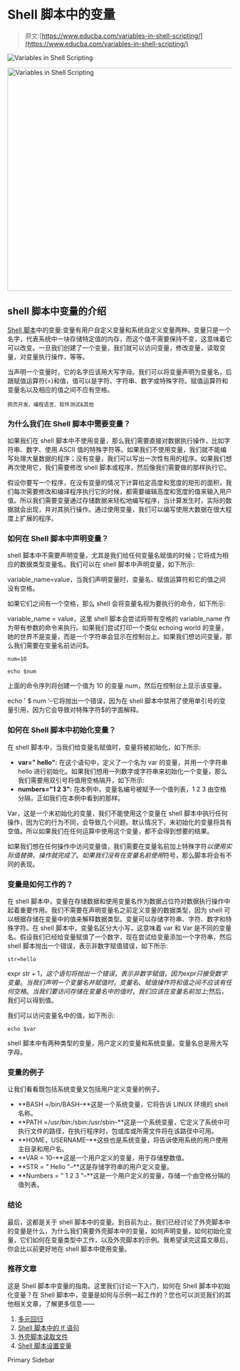 # Shell 脚本中的变量

> 原文:[https://www.educba.com/variables-in-shell-scripting/](https://www.educba.com/variables-in-shell-scripting/)

![Variables in Shell Scripting](../Images/dbc98f639474f70ff5f90b0ab2fc56e1.png)

<noscript><img class="alignnone size-full wp-image-282759" src="../Images/dbc98f639474f70ff5f90b0ab2fc56e1.png" alt="Variables in Shell Scripting" width="900" height="500" data-original-src="https://cdn.educba.com/academy/wp-content/uploads/2020/01/Variables-in-Shell-Scripting.jpg"/></noscript>

## shell 脚本中变量的介绍

[Shell 脚本](https://www.educba.com/what-is-shell-scripting/)中的变量:变量有用户自定义变量和系统自定义变量两种。变量只是一个名字，代表系统中一块存储特定值的内存，而这个值不需要保持不变，这意味着它可以改变。一旦我们创建了一个变量，我们就可以访问变量，修改变量，读取变量，对变量执行操作，等等。

当声明一个变量时，它的名字应该用大写字母。我们可以将变量声明为变量名，后跟赋值运算符(=)和值，值可以是字符、字符串、数字或特殊字符。赋值运算符和变量名以及相应的值之间不应有空格。

<small>网页开发、编程语言、软件测试&其他</small>

### 为什么我们在 Shell 脚本中需要变量？

如果我们在 shell 脚本中不使用变量，那么我们需要直接对数据执行操作，比如字符串、数字、使用 ASCII 值的特殊字符等。如果我们不使用变量，我们就不能编写处理大量数据的程序；没有变量，我们可以写出一次性有用的程序。如果我们想再次使用它，我们需要修改 shell 脚本或程序，然后像我们需要做的那样执行它。

假设你要写一个程序，在没有变量的情况下计算给定高度和宽度的矩形的面积，我们每次需要修改和编译程序执行它的时候，都需要编辑高度和宽度的值来输入用户值。所以我们需要变量通过存储数据来轻松地编写程序，当计算发生时，实际的数据就会出现，并对其执行操作。通过使用变量，我们可以编写使用大数据在很大程度上扩展的程序。

### 如何在 Shell 脚本中声明变量？

shell 脚本中不需要声明变量，尤其是我们给任何变量名赋值的时候；它将成为相应的数据类型变量名。我们可以在 shell 脚本中声明变量，如下所示:

variable_name=value，当我们声明变量时，变量名、赋值运算符和它的值之间没有空格。

如果它们之间有一个空格，那么 shell 会将变量名视为要执行的命令，如下所示:

variable_name = value，这里 shell 脚本会尝试将带有空格的 variable_name 作为带有参数的命令来执行。如果我们尝试打印一个类似 echoing world 的变量，她的世界不是变量，而是一个字符串会显示在控制台上。如果我们想访问变量，那么我们需要在变量名前访问$。

```
num=10 
```

```
echo $num
```

上面的命令序列将创建一个值为 10 的变量 num，然后在控制台上显示该变量。

echo ' $ num '–它将抛出一个错误，因为在 shell 脚本中禁用了使用单引号的变量引用，因为它会导致对特殊字符$的字面解释。

### 如何在 Shell 脚本中初始化变量？

在 shell 脚本中，当我们给变量名赋值时，变量将被初始化，如下所示:

*   **var=" hello":** 在这个语句中，定义了一个名为 var 的变量，并用一个字符串 hello 进行初始化。如果我们想用一列数字或字符串来初始化一个变量，那么我们需要用双引号将值用空格隔开，如下所示:
*   **numbers="1 2 3":** 在本例中，变量名编号被赋予一个值列表，1 2 3 由空格分隔，正如我们在本例中看到的那样。

Var，这是一个未初始化的变量，我们不能使用这个变量在 shell 脚本中执行任何操作，因为它的行为不同，会导致几个问题。默认情况下，未初始化的变量将具有空值。所以如果我们在任何运算中使用这个变量，都不会得到想要的结果。

如果我们想在任何操作中访问变量值，我们需要在变量名前加上特殊字符$以便用实际值替换，操作就完成了。如果我们没有在变量名前使用$符号，那么脚本将会有不同的表现。

### 变量是如何工作的？

在 shell 脚本中，变量在存储数据和使用变量名作为数据占位符对数据执行操作中起着重要作用。我们不需要在声明变量名之前定义变量的数据类型，因为 shell 可以根据存储在变量中的值来解释数据类型。变量可以存储字符串、字符、数字和特殊字符。在 shell 脚本中，变量名区分大小写，这意味着 var 和 Var 是不同的变量名。假设我们已经给变量赋值了一个数字，现在尝试给变量添加一个字符串，然后 shell 脚本抛出一个错误，表示非数字赋值错误，如下所示:

```
str=hello
```

expr $str +1，这个语句将抛出一个错误，表示非数字赋值，因为 expr 只接受数字变量。当我们声明一个变量名并赋值时，变量名、赋值操作符和值之间不应该有任何空格。当我们要访问存储在变量名中的值时，我们应该在变量名前加上$;然后，我们可以得到值。

我们可以访问变量名中的值，如下所示:

```
echo $var
```

shell 脚本中有两种类型的变量，用户定义的变量和系统变量。变量名总是用大写字母。

### 变量的例子

让我们看看既包括系统变量又包括用户定义变量的例子。

*   **BASH =/bin/BASH–**这是一个系统变量，它将告诉 LINUX 环境的 shell 名称。
*   **PATH =/usr/bin:/sbin:/usr/sbin–**这是一个系统变量，它定义了系统中可执行文件的路径，在执行程序时，包或库或所需文件将在该路径中可用。
*   **HOME，USERNAME–**这些也是系统变量，将告诉使用系统的用户使用主目录和用户名。
*   **VAR = 10–**这是一个用户定义的变量，用于存储整数值。
*   **STR = " Hello "–**这是存储字符串的用户定义变量。
*   **Numbers = " 1 2 3 "–**这是一个用户定义的变量，存储一个由空格分隔的值列表。

### 结论

最后，这都是关于 shell 脚本中的变量。到目前为止，我们已经讨论了外壳脚本中的变量是什么，为什么我们需要外壳脚本中的变量，如何声明变量，如何初始化变量，它们如何在变量类型中工作，以及外壳脚本的示例。我希望读完这篇文章后，你会比以前更好地在 shell 脚本中使用变量。

### 推荐文章

这是 Shell 脚本中变量的指南。这里我们讨论一下入门，如何在 Shell 脚本中初始化变量？在 Shell 脚本中，变量是如何与示例一起工作的？您也可以浏览我们的其他相关文章，了解更多信息——

1.  [多元回归](https://www.educba.com/multivariate-regression/)
2.  [Shell 脚本中的 If 语句](https://www.educba.com/if-statement-in-shell-scripting/)
3.  [外壳脚本读取文件](https://www.educba.com/shell-script-read-file/)
4.  [Shell 脚本设置变量](https://www.educba.com/shell-script-set-variable/)

<footer class="entry-footer">

<aside class="sidebar sidebar-primary widget-area" role="complementary" aria-label="Primary Sidebar">Primary Sidebar</aside>

</footer>